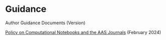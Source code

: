 # Guidance
Author Guidance Documents (Version)

[Policy on Computational Notebooks and the AAS Journals](Computational_Notebooks.md) (February 2024)

